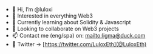- 👋 Hi, I’m @luloxi
- 👀 Interested in everything Web3
- 🌱 Currently learning about Solidity & Javascript
- 💞️ Looking to collaborate on Web3 projects
- 📫 Contact me (eng/spa) on: [mailto:ligma@duck.com](ligma@duck.com)
- 🦜 Twitter -> [https://twitter.com/LuloxEth](@LuloxEth)

<!---
luloxi/luloxi is a ✨ special ✨ repository because its `README.md` (this file) appears on your GitHub profile.
You can click the Preview link to take a look at your changes.
--->
